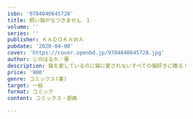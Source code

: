 ```yaml
---
isbn: '9784040645728'
title: 飼い猫がなつきません　1
volume: ''
series: ''
publisher: ＫＡＤＯＫＡＷＡ
pubdate: '2020-04-08'
cover: 'https://cover.openbd.jp/9784040645728.jpg'
author: じのはるか／著
description: 猫を愛しているのに猫に愛されないすべての猫好きに贈る！
price: '900'
genre: コミックス(書)
target: 一般
format: コミック
content: コミックス・劇画

---
```

